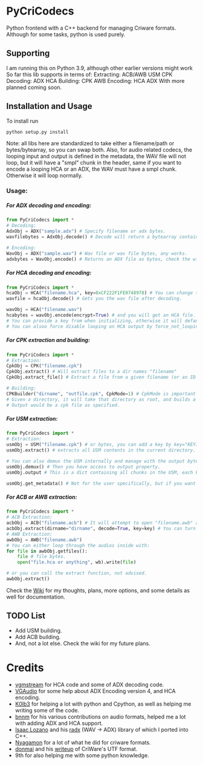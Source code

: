 # PyCriCodecs
Python frontend with a C++ backend for managing Criware formats. 
Although for some tasks, python is used purely.

## Supporting
I am running this on Python 3.9, although other earlier versions might work
So far this lib supports in terms of:
    Extracting:
        ACB/AWB
        USM
        CPK
    Decoding:
        ADX
        HCA
    Building:
        CPK
        AWB
    Encoding:
        HCA
        ADX
With more planned coming soon.

## Installation and Usage
To install run
```
python setup.py install
```
Note: all libs here are standardized to take either a filename/path or bytes/bytearray, so you can swap both.
Also, for audio related codecs, the looping input and output is defined in the metadata, the WAV file will not loop, but it will have a "smpl" chunk in the header, same if you want to encode a looping HCA or an ADX, the WAV must have a smpl chunk.
Otherwise it will loop normally.
### Usage:
##### For ADX decoding and encoding:
```python
from PyCriCodecs import *
# Decoding:
AdxObj = ADX("sample.adx") # Specify filename or adx bytes.
wavfilebytes = AdxObj.decode() # Decode will return a bytearray containing decoded ADX data as a wav file.

# Encoding:
WavObj = ADX("sample.wav") # Wav file or wav file bytes, any works.
adxbytes = WavObj.encode() # Returns an ADX file as bytes, check the wiki for more options.
```
##### For HCA decoding and encoding:
```python
from PyCriCodecs import *
hcaObj = HCA("filename.hca", key=0xCF222F1FE0748978) # You can change the key, or remove it if the HCA is not encrypted. Key can be a hex string.
wavfile = hcaObj.decode() # Gets you the wav file after decoding.

wavObj = HCA("filename.wav")
hcabytes = wavObj.encode(encrypt=True) # and you will get an HCA file.
# You can provide a key from when initializing, otherwise it will default to the default key, you can also encrypt keyless with keyless=true.
# You can alsoo force disable looping on HCA output by force_not_looping = True.
```
##### For CPK extraction and building:
```python
from PyCriCodecs import *
# Extraction:
CpkObj = CPK("filename.cpk")
CpkObj.extract() # Will extract files to a dir names "filename"
CpkObj.extract_file() # Extract a file from a given filename (or an ID for CPKMode 0)

# Building:
CPKBuilder("dirname", "outfile.cpk", CpkMode=1) # CpkMode is important sometimes, get your target mode by extracting a sample table. 
# Given a directory, it will take that directory as root, and builds a CPK for the directories and files inside.
# Output would be a cpk file as specified.
```
##### For USM extraction:
```python
from PyCriCodecs import *
# Extraction:
usmObj = USM("filename.cpk") # or bytes, you can add a key by key="KEYINHEXGOESHERE"
usmObj.extract() # extracts all USM contents in the current directory. You can add a directory with extract(dirname = "Example")

# You can also demux the USM internally and manage with the output bytes all you want.
usmObj.demux() # Then you have access to output property.
usmObj.output # This is a dict containing all chunks in the USM, each key has a value of a list with bytearrays.

usmObj.get_metadata() # Not for the user specifically, but if you want to look at the info inside, this is one way. 
```
##### For ACB or AWB extraction:
```python
from PyCriCodecs import *
# ACB Extraction:
acbObj = ACB("filename.acb") # It will attempt to open "filename.awb" as well if there are no sub-banks in the ACB.
acbObj.extract(dirname="dirname", decode=True, key=key) # You can turn off decoding by decode=False.
# AWB Extraction:
awbObj = AWB("filename.awb")
# You can either loop through the audios inside with:
for file in awbObj.getfiles():
    file # file bytes.
    open("file.hca or anything", wb).write(file)

# or you can call the extract function, not advised.
awbObj.extract()
```

Check the [Wiki](https://github.com/LittleChungi/PyCriCodecs/wiki/Docs-and-Thoughts) for my thoughts, plans, more options, and some details as well for documentation.

## TODO List
- Add USM building.
- Add ACB building.
- And, not a lot else. Check the wiki for my future plans.

# Credits
- [vgmstream](https://github.com/vgmstream/vgmstream) for HCA code and some of ADX decoding code.
- [VGAudio](https://github.com/Thealexbarney/VGAudio) for some help about ADX Encoding version 4, and HCA encoding.
- [K0lb3](https://github.com/K0lb3) for helping a lot with python and Cpython, as well as helping me writing some of the code.
- [bnnm](https://github.com/bnnm) for his various contributions on audio formats, helped me a lot with adding ADX and HCA support.
- [Isaac Lozano](https://github.com/Isaac-Lozano) and his [radx](https://github.com/Isaac-Lozano/radx) (WAV -> ADX) library of which I ported into C++.
- [Nyagamon](https://github.com/Nyagamon) for a lot of what he did for criware formats.
- [donmai](https://github.com/donmai-me) and his [writeup](https://listed.to/@donmai/24921/criware-s-usm-format-part-1) of CriWare's UTF format.
- 9th for also helping me with some python knowledge.
